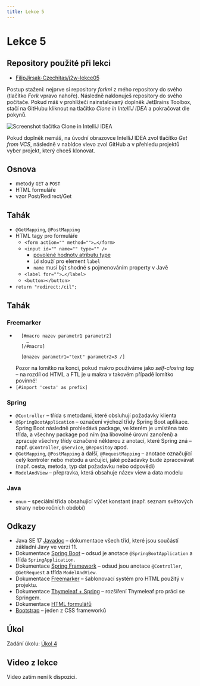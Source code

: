 ```yaml
---
title: Lekce 5
---
```


# Lekce 5

## Repository použité při lekci

* [FilipJirsak-Czechitas/j2w-lekce05](https://github.com/FilipJirsak-Czechitas/j2w-lekce05)

Postup stažení: nejprve si repository *forkni* z mého repository do svého (tlačítko *Fork* vpravo nahoře). Následně naklonuješ repository do svého počítače.
Pokud máš v prohlížeči nainstalovaný doplněk JetBrains Toolbox, stačí na GitHubu kliknout na tlačítko *Clone in IntelliJ IDEA* a pokračovat dle pokynů.

![Screenshot tlačítka Clone in IntelliJ IDEA](img/lekce-2/GitHub-Toolbox.png)

Pokud doplněk nemáš, na úvodní obrazovce IntelliJ IDEA zvol tlačítko *Get from VCS*, následně v nabídce vlevo zvol GitHub a v přehledu projektů vyber projekt,
který chceš klonovat.

## Osnova

* metody `GET` a `POST`
* HTML formuláře
* vzor Post/Redirect/Get

## Tahák
* `@GetMapping`, `@PostMapping`
* HTML tagy pro formuláře
  * `<form action="" method="">…</form>`
  * `<input id="" name="" type="" />`
    * [povolené hodnoty atributu type](https://developer.mozilla.org/en-US/docs/Web/HTML/Element/input#input_types)
    * `id` slouží pro element `label`
    * `name` musí být shodné s pojmenováním property v Javě
  * `<label for="">…</label>`
  * `<button></button>`   
* `return "redirect:/cil";`

## Tahák

### Freemarker

* ```
    [#macro nazev parametr1 parametr2]
      …
    [/#macro]

    [@nazev parametr1="text" parametr2=3 /]
    ```
  Pozor na lomítko na konci, pokud makro používáme jako *self-closing tag* – na rozdíl od HTML a FTL je u makra v takovém případě lomítko povinné!
* `[#import 'cesta' as prefix]`


### Spring

* `@Controller` – třída s metodami, které obsluhují požadavky klienta
* `@SpringBootApplication` – označení výchozí třídy Spring Boot aplikace. Spring Boot následně prohledává package, ve kterém je umístěna tato třída, a všechny
  package pod ním (na libovolné úrovni zanoření) a zpracuje všechny třídy označené některou z anotací, které Spring zná – např. `@Controller`, `@Service`,
  `@Repositoy` apod.
* `@GetMapping`, `@PostMapping` a další, `@RequestMapping` – anotace označující celý kontroler nebo metodu a určující, jaké požadavky bude zpracovávat (např.
  cesta, metoda, typ dat požadavku nebo odpovědi)
* `ModelAndView` – přepravka, která obsahuje název view a data modelu

### Java

* `enum` – speciální třída obsahující výčet konstant (např. seznam světových strany nebo ročních období)

## Odkazy

* Java SE 17 [Javadoc](https://docs.oracle.com/en/java/javase/17/docs/api/java.base/) – dokumentace všech tříd, které jsou součástí základní Javy ve verzi 11.
* Dokumentace [Spring Boot](https://spring.io/projects/spring-boot#learn) – odsud je anotace `@SpringBootApplication` a třída `SpringApplication`.
* Dokumentace [Spring Framework](https://spring.io/projects/spring-framework#learn) – odsud jsou anotace `@Controller`, `@GetRequest` a třída `ModelAndView`.
* Dokumentace [Freemarker](https://freemarker.apache.org/docs/) – šablonovací systém pro HTML použitý v projektu.
* Dokumentace [Thymeleaf + Spring](https://www.thymeleaf.org/doc/tutorials/3.0/thymeleafspring.html) – rozšíření Thymeleaf pro práci se Springem.
* Dokumentace [HTML formulářů](https://developer.mozilla.org/en-US/docs/Learn/Forms)
* [Bootstrap](https://getbootstrap.com) – jeden z CSS frameworků

## Úkol
Zadání úkolu: [Úkol 4](lekce-5-ukol-4.html)

## Video z lekce
Video zatím není k dispozici.
